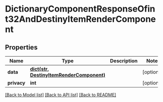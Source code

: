 # DictionaryComponentResponseOfint32AndDestinyItemRenderComponent

## Properties
Name | Type | Description | Notes
------------ | ------------- | ------------- | -------------
**data** | [**dict(str, DestinyItemRenderComponent)**](DestinyItemRenderComponent.md) |  | [optional] 
**privacy** | **int** |  | [optional] 

[[Back to Model list]](../README.md#documentation-for-models) [[Back to API list]](../README.md#documentation-for-api-endpoints) [[Back to README]](../README.md)


